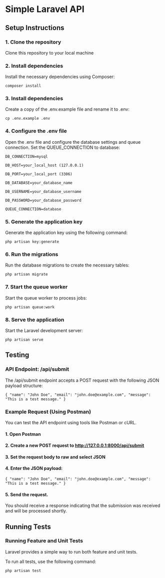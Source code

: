 # Simple Laravel API

## Setup Instructions

### 1. Clone the repository
Clone this repository to your local machine

### 2. Install dependencies
Install the necessary dependencies using Composer:

`composer install`

### 3. Install dependencies
Create a copy of the .env.example file and rename it to .env:

`cp .env.example .env`

### 4. Configure the .env file
Open the .env file and configure the database settings and queue connection. Set the QUEUE_CONNECTION to database:

`DB_CONNECTION=mysql`

`DB_HOST=your_local_host (127.0.0.1)`

`DB_PORT=your_local_port (3306)`

`DB_DATABASE=your_database_name`

`DB_USERNAME=your_database_username`

`DB_PASSWORD=your_database_password`

`QUEUE_CONNECTION=database`

### 5. Generate the application key
Generate the application key using the following command:

`php artisan key:generate`

### 6. Run the migrations
Run the database migrations to create the necessary tables:

`php artisan migrate`

### 7. Start the queue worker
Start the queue worker to process jobs:

`php artisan queue:work`

### 8. Serve the application
Start the Laravel development server:

`php artisan serve`

## Testing

### API Endpoint: /api/submit
The /api/submit endpoint accepts a POST request with the following JSON payload structure:

`{
"name": "John Doe",
"email": "john.doe@example.com",
"message": "This is a test message."
}`


### Example Request (Using Postman)
You can test the API endpoint using tools like Postman or cURL.

#### 1. Open Postman
#### 2. Create a new POST request to http://127.0.0.1:8000/api/submit
#### 3. Set the request body to raw and select JSON
#### 4. Enter the JSON payload:
`{
"name": "John Doe",
"email": "john.doe@example.com",
"message": "This is a test message."
}`
#### 5. Send the request.

You should receive a response indicating that the submission was received and will be processed shortly.

## Running Tests

### Running Feature and Unit Tests
Laravel provides a simple way to run both feature and unit tests.

To run all tests, use the following command:

`php artisan test`

